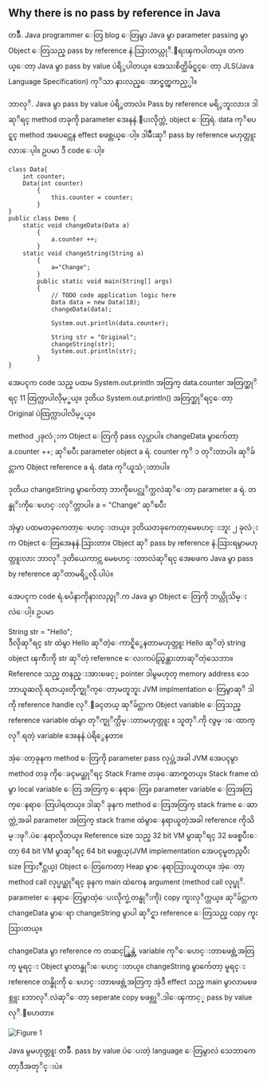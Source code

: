 ## Why there is no pass by reference in Java

တခ်ိဳ. Java programmer ေတြ blog ေတြမွာ Java မွာ parameter passing မွာ Object ေတြသည္ pass by reference နဲ.သြားတယ္လုိ.ေရးၾကပါတယ္။ တကယ္ေတာ့ Java မွာ pass by value ပဲရိွပါတယ္။ အေသးစိတ္သိခ်င္ရင္ေတာ့ JLS(Java Language Specification) ကုိသာ နားလည္ေအာင္ဖတ္ၾကည့္ပါ။

ဘာလုိ. Java မွာ pass by value ပဲရိွတာလဲ။ Pass by reference မရိွဘူးလား။ ဒါဆုိရင္ method တခုကို parameter အေနနဲ.ေပးလိုက္တဲ့ object ေတြရဲ. data ကုိၿပင္ရင္ method အၿပင္ကေန effect ၿဖစ္တယ္ေပါ့။ ဒါမ်ိဳးဆုိ pass by reference မဟုတ္ဘူးလားေပ့ါ။ ဥပမာ ဒီ code ေပါ့။

    class Data{  
	    int counter;  
	    Data(int counter)  
		    {  
			    this.counter = counter;  
		    }    
    }  
    public class Demo {    
	    static void changeData(Data a)  
		    {  
			    a.counter ++;  
		    }  
	    static void changeString(String a)  
		    {  
			    a="Change";  
		    }  
		    public static void main(String[] args) 
		    {  
			    // TODO code application logic here  
			    Data data = new Data(10);  
			    changeData(data);
			    
			    System.out.println(data.counter);
			    
			    String str = "Original";  
			    changeString(str);  
			    System.out.println(str);  
		    }    
    }

အေပၚက code သည္ ပထမ System.out.println အတြက္ data.counter အတြက္ဆုိရင္ 11 ထြက္လာပါလိ့မ့္မယ္။ ဒုတိယ System.out.println() အတြက္ဆုိရင္ေတာ့ Original ပဲထြက္လာပါလိမ့္မယ္။

method ၂ခုလံုးက Object ေတြကို pass လုပ္တာပါ။ changeData မွာက်ေတာ့ a.counter ++; ဆုိၿပီး parameter object a ရဲ. counter ကုိ ၁ တုိးတာပါ။ ဆုိခ်င္တာက Object reference a ရဲ. data ကုိယူသံုးတာပါ။

ဒုတိယ changeString မွာက်ေတာ့ ဘာကိုၿပင္လုိက္သလဲဆုိေတာ့ parameter a ရဲ. တန္ဖုိးကိုေၿပာင္းလုိက္တာပါ။ a = "Change" ဆုိၿပီး

အဲ့မွာ ပထမတခုကေတာ့ေၿပာင္းတယ္။ ဒုတိယတခုကေတာ့မေၿပာင္းဘူး ၂ ခုလံုးက Object ေတြအေနနဲ.သြားတာ။ Object ဆုိ pass by reference နဲ.သြားရမွာမဟုတ္ဘူးလား ဘာလုိ.ဒုတိယေကာင္က မေၿပာင္းတာလဲဆုိရင္ အေၿဖက Java မွာ pass by reference ဆုိတာမရိွလို.ပါပဲ။

အေပၚက code ရဲ.ၿပႆနာကိုနားလည္ဖုိ.က Java မွာ Object ေတြကို ဘယ္လိုသိမ္းလဲေပါ့။ ဥပမာ

String str = "Hello";  
ဒီလိုဆုိရင္ str ထဲမွာ Hello ဆုိတဲ့ေကာင္ရိွေနတာမဟုတ္ဘူး Hello ဆုိတဲ့ string object ၾကီးကို str ဆုိတဲ့ reference ေလးကပဲညြွန္ထားတာဆုိတဲ့သေဘာ။ Reference သည္ တနည္းအားၿဖင့္ pointer ဒါမွမဟုတ္ memory address သေဘာယူဆလို.ရတယ္။တိုက္ရုိက္ေတာ့မတူဘူး JVM implmentation ေတြမွာဆုိ ဒါကို reference handle လုိ.ေခၚတယ္ ဆုိခ်င္တာက Object variable ေတြသည္ reference variable ထဲမွာ တုိက္ရုိက္သိမ္းတာမဟုတ္ဘူး ။ သူတုိ.ကို လွမ္းေထာက္လုိ.ရတဲ့ variable အေနနဲ.ပဲရိွေနတာ။

အဲ့ေတာ့ခုနက method ေတြကို parameter pass လုပ္တဲ့အခါ JVM အေပၚမွာ method တခု ကိုေခၚမယ္ဆုိရင္ Stack Frame တခုေဆာက္ရတယ္။ Stack frame ထဲမွာ local variable ေတြ အတြက္ ေနရာေတြ။ parameter variable ေတြအတြက္ေနရာေတြပါရတယ္။ ဒါဆုိ ခုနက method ေတြအတြက္ stack frame ေဆာက္တဲ့အခါ parameter အတြက္ stack frame ထဲမွာေနရာယူတဲ့အခါ reference ကိုသိမ္းဖုိ.ပဲေနရာလိုတယ္။ Reference size သည္ 32 bit VM မွာဆုိရင္ 32 ၿဖစ္ၿပီးေတာ့ 64 bit VM မွာဆုိရင္ 64 bit ၿဖစ္တယ္(JVM implementation အေပၚမူတည္ၿပီး size ကြာႏဳိင္တယ္) Object ေတြကေတာ့ Heap မွာေနရာသြားယူတယ္။ အဲ့ေတာ့ method call လုပ္မယ္ဆုိရင္ ခုနက main ထဲကေန argument (method call လုပ္ဖုိ. parameter ေနရာေတြမွာထဲ့ေပးလိုက္မဲ့တန္ဖုိးကို) copy ကူးလုိက္တယ္။ ဆုိခ်င္တာက changeData မွာေရာ changeString မွာပါ ဆုိင္ရာ reference ေတြသည္ copy ကူးသြားတယ္။

changeData မွာ reference က တဆင့္ညြန္တဲ့ variable ကုိေၿပာင္းတာၿဖစ္တဲ့အတြက္ မူရင္း Object မွာတန္ဖုိးေၿပာင္းတယ္။ changeString မွာက်ေတာ့ မူရင္း reference တန္ဖိုးကို ေၿပာင္းတာၿဖစ္တဲ့အတြက္ အဲ့ဒီ effect သည္ main မွာလာမၿဖစ္ဘူး ။ဘာလုိ.လဲဆုိေတာ့ seperate copy ၿဖစ္လုိ.ဒါေၾကာင့္ pass by value လုိ.ေၿပာတာ။

![Figure 1](https://github.com/LunaM00n/programming-collection/blob/master/Knowledges/1.jpg)

Java မွမဟုတ္ဘူး တခ်ိဳ. pass by value ပဲေပးတဲ့ language ေတြမွာလဲ သေဘာကေတာ့ဒီအတုိင္းပဲ။
